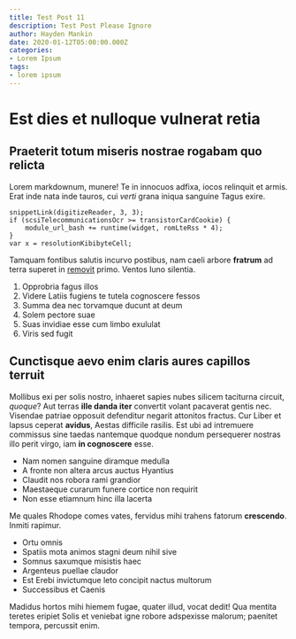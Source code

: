 ```yaml
---
title: Test Post 11
description: Test Post Please Ignore
author: Hayden Mankin
date: 2020-01-12T05:00:00.000Z
categories:
- Lorem Ipsum
tags:
- lorem ipsum
---
```


# Est dies et nulloque vulnerat retia

## Praeterit totum miseris nostrae rogabam quo relicta

Lorem markdownum, munere! Te in innocuos adfixa, iocos relinquit et armis. Erat
inde nata inde tauros, cui *verti* grana iniqua sanguine Tagus exire.

```
snippetLink(digitizeReader, 3, 3);
if (scsiTelecommunicationsOcr >= transistorCardCookie) {
    module_url_bash += runtime(widget, romLteRss * 4);
}
var x = resolutionKibibyteCell;
```

Tamquam fontibus salutis incurvo postibus, nam caeli arbore **fratrum** ad terra
superet in [removit](http://www.iaculum.io/plumaserat.html) primo. Ventos Iuno
silentia.

1. Opprobria fagus illos
2. Videre Latiis fugiens te tutela cognoscere fessos
3. Summa dea nec torvamque ducunt at deum
4. Solem pectore suae
5. Suas invidiae esse cum limbo exululat
6. Viris sed fugit

## Cunctisque aevo enim claris aures capillos terruit

Mollibus exi per solis nostro, inhaeret sapies nubes silicem taciturna circuit,
*quoque*? Aut terras **ille danda iter** convertit volant pacaverat gentis nec.
Visendae patriae opposuit defenditur negarit attonitos fractus. Cur Liber et
lapsus ceperat **avidus**, Aestas difficile rasilis. Est ubi ad intremuere
commissus sine taedas nantemque quodque nondum persequerer nostras illo perit
virgo, iam **in cognoscere** esse.

- Nam nomen sanguine diramque medulla
- A fronte non altera arcus auctus Hyantius
- Claudit nos robora rami grandior
- Maestaeque curarum funere cortice non requirit
- Non esse etiamnum hinc illa lacerta

Me quales Rhodope comes vates, fervidus mihi trahens fatorum **crescendo**.
Inmiti rapimur.

- Ortu omnis
- Spatiis mota animos stagni deum nihil sive
- Somnus saxumque misistis haec
- Argenteus puellae claudor
- Est Erebi invictumque leto concipit nactus multorum
- Successibus et Caenis

Madidus hortos mihi hiemem fugae, quater illud, vocat dedit! Qua mentita teretes
eripiet Solis et veniebat igne robore adspexisse malorum; paenitet tempora,
percussit enim.
